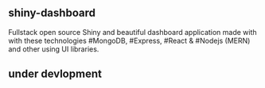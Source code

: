 ## shiny-dashboard
 Fullstack open source Shiny and beautiful dashboard application made with with these technologies #MongoDB, #Express, #React &amp; #Nodejs (MERN) and other using UI libraries.

## under devlopment
